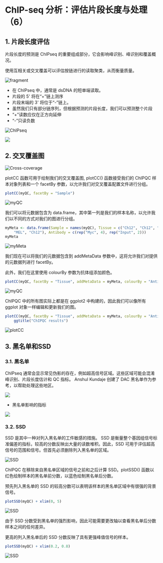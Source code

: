 # ChIP-seq 分析：评估片段长度与处理（6）



## 1. 片段长度评估

片段长度的预测是 ChIPseq 的重要组成部分，它会影响峰识别、峰识别和覆盖概况。

使用互相关或交叉覆盖可以评估按链进行的读取聚类，从而衡量质量。

![fragment](https://swindler-typora.oss-cn-chengdu.aliyuncs.com/typora_imgs/image-20230205133607966.png)



- 在 ChIPseq 中，通常是 dsDNA 的短单端读取。
- 片段的 5' 将在“+”链上测序
- 片段末端的 3' 将位于“-”链上。
- 虽然我们只有部分链序列，但根据预测的片段长度，我们可以预测整个片段
- “+”读数应仅在正方向延伸
- “-”只读负数

![ChIPseq](https://swindler-typora.oss-cn-chengdu.aliyuncs.com/typora_imgs/image-20230205133732727.png)



![](https://swindler-typora.oss-cn-chengdu.aliyuncs.com/typora_imgs/image-20230205133747106.png)



## 2. 交叉覆盖图

![Cross-coverage](https://swindler-typora.oss-cn-chengdu.aliyuncs.com/typora_imgs/image-20230205133840502.png)



plotCC 函数可用于绘制我们的交叉覆盖图, plotCC() 函数接受我们的 ChIPQC 样本对象列表和一个 facetBy 参数，以允许我们对交叉覆盖配置文件进行分组。

```R
plotCC(myQC, facetBy = "Sample")
```

![myQC](https://swindler-typora.oss-cn-chengdu.aliyuncs.com/typora_imgs/image-20230205133907897.png)



我们可以将元数据包含为 data.frame，其中第一列是我们的样本名称，以允许我们以不同的方式对我们的图进行分组。

```R
myMeta <- data.frame(Sample = names(myQC), Tissue = c("Ch12", "Ch12", "MEL", "MEL",
    "MEL", "Ch12"), Antibody = c(rep("Myc", 4), rep("Input", 2)))
myMeta
```

![myMeta](https://swindler-typora.oss-cn-chengdu.aliyuncs.com/typora_imgs/image-20230205133929137.png)



我们现在可以将我们的元数据包含到 addMetaData 参数中，这将允许我们对提供的元数据列进行 facetBy。

此外，我们在这里使用 colourBy 参数为抗体组添加颜色。

```R
plotCC(myQC, facetBy = "Tissue", addMetaData = myMeta, colourBy = "Antibody")
```

![myQC](https://swindler-typora.oss-cn-chengdu.aliyuncs.com/typora_imgs/image-20230205133950226.png)



ChIPQC 中的所有图实际上都是在 ggplot2 中构建的，因此我们可以像所有 ggplot 对象一样编辑和更新我们的图。

```R
plotCC(myQC, facetBy = "Tissue", addMetaData = myMeta, colourBy = "Antibody") + theme_bw() +
    ggtitle("ChIPQC results")
```

![plotCC](https://swindler-typora.oss-cn-chengdu.aliyuncs.com/typora_imgs/image-20230205134020263.png)



## 3. 黑名单和SSD

### 3.1. 黑名单

ChIPseq 通常会显示常见伪影的存在，例如超高信号区域。这些区域可能会混淆峰识别、片段长度估计和 QC 指标。 Anshul Kundaje 创建了 DAC 黑名单作为参考，以帮助处理这些地区。

![](https://swindler-typora.oss-cn-chengdu.aliyuncs.com/typora_imgs/image-20230205134110050.png)



- 黑名单影响的指标

![](https://swindler-typora.oss-cn-chengdu.aliyuncs.com/typora_imgs/image-20230205134319855.png)



### 3.2. SSD

SSD 是其中一种对列入黑名单的工件敏感的措施。 SSD 是衡量整个基因组信号标准偏差的指标，较高的分数反映出大量的读数堆积。因此，SSD 可用于评估超高信号的范围和信号。但首先必须删除列入黑名单的区域。

![SSD](https://swindler-typora.oss-cn-chengdu.aliyuncs.com/typora_imgs/image-20230205134348076.png)



ChIPQC 在移除来自黑名单区域的信号之前和之后计算 SSD。plotSSD() 函数以红色绘制样本的黑名单前分数，以蓝色绘制黑名单后分数。

预先列入黑名单的 SSD 的较高分数可以表明该样本的黑名单区域中有很强的背景信号。

```R
plotSSD(myQC) + xlim(0, 5)
```

![SSD](https://swindler-typora.oss-cn-chengdu.aliyuncs.com/typora_imgs/image-20230205134425451.png)



由于 SSD 分数受到黑名单的强烈影响，因此可能需要更改轴以查看黑名单后分数样本之间的任何差异。

更高的列入黑名单后的 SSD 分数反映了具有更强峰值信号的样本。

```R
plotSSD(myQC) + xlim(0.2, 0.8)
```

![SSD](https://swindler-typora.oss-cn-chengdu.aliyuncs.com/typora_imgs/image-20230205134448290.png)